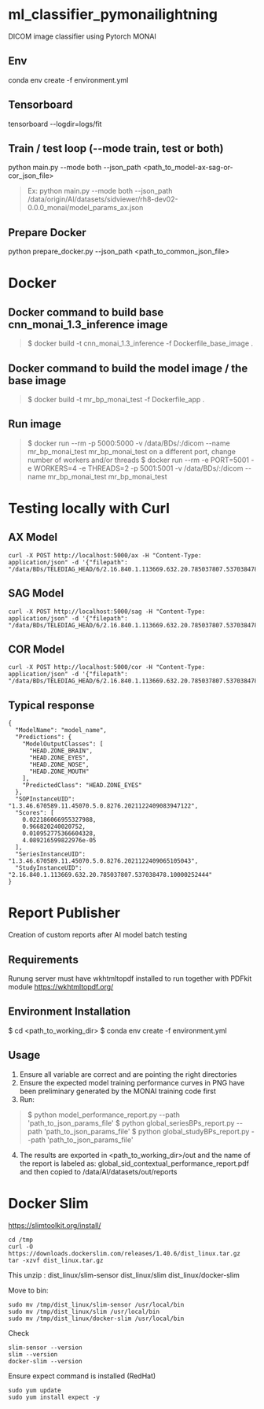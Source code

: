 # ml_classifier_pymonailightning
DICOM image classifier using Pytorch MONAI

## Env
conda env create -f environment.yml

## Tensorboard
tensorboard --logdir=logs/fit

## Train / test loop (--mode train, test or both)
python main.py --mode both --json_path <path_to_model-ax-sag-or-cor_json_file>
> Ex: python main.py --mode both --json_path /data/origin/AI/datasets/sidviewer/rh8-dev02-0.0.0_monai/model_params_ax.json

## Prepare Docker
python prepare_docker.py --json_path <path_to_common_json_file>

# Docker
## Docker command to build base cnn_monai_1.3_inference image
>$ docker build -t cnn_monai_1.3_inference -f Dockerfile_base_image .

## Docker command to build the model image / the base image
>$ docker build -t mr_bp_monai_test -f Dockerfile_app .

## Run image
>$ docker run --rm -p 5000:5000 -v /data/BDs/:/dicom --name mr_bp_monai_test mr_bp_monai_test
on a different port, change number of workers and/or threads
>$ docker run --rm -e PORT=5001 -e WORKERS=4 -e THREADS=2 -p 5001:5001 -v /data/BDs/:/dicom --name mr_bp_monai_test mr_bp_monai_test

# Testing locally with Curl
## AX Model
```
curl -X POST http://localhost:5000/ax -H "Content-Type: application/json" -d '{"filepath": "/data/BDs/TELEDIAG_HEAD/6/2.16.840.1.113669.632.20.785037807.537038478.10000252444/1.3.46.670589.11.45070.5.0.8276.2021122409065105043/1.3.46.670589.11.45070.5.0.8276.2021122409083947122.dcm"}'
```

## SAG Model
```
curl -X POST http://localhost:5000/sag -H "Content-Type: application/json" -d '{"filepath": "/data/BDs/TELEDIAG_HEAD/6/2.16.840.1.113669.632.20.785037807.537038478.10000252601/1.2.840.113619.2.311.259076417166205118018582012424746024474/1.2.840.113619.2.311.322411204475891378704579555514521296708.dcm"}'
```

## COR Model
```
curl -X POST http://localhost:5000/cor -H "Content-Type: application/json" -d '{"filepath": "/data/BDs/TELEDIAG_HEAD/6/2.16.840.1.113669.632.20.785037807.537038478.10000251622/1.3.46.670589.11.45070.5.0.8276.2021122312103627986/1.3.46.670589.11.45070.5.0.8276.2021122312142022035.dcm"}'
```

## Typical response
```
{
  "ModelName": "model_name",
  "Predictions": {
    "ModelOutputClasses": [
      "HEAD.ZONE_BRAIN",
      "HEAD.ZONE_EYES",
      "HEAD.ZONE_NOSE",
      "HEAD.ZONE_MOUTH"
    ],
    "PredictedClass": "HEAD.ZONE_EYES"
  },
  "SOPInstanceUID": "1.3.46.670589.11.45070.5.0.8276.2021122409083947122",
  "Scores": [
    0.022186066955327988,
    0.966820240020752,
    0.010952775366604328,
    4.089216599822976e-05
  ],
  "SeriesInstanceUID": "1.3.46.670589.11.45070.5.0.8276.2021122409065105043",
  "StudyInstanceUID": "2.16.840.1.113669.632.20.785037807.537038478.10000252444"
}
```
# Report Publisher
Creation of custom reports after AI model batch testing

## Requirements
Runung server must have wkhtmltopdf installed to run together with PDFkit module
https://wkhtmltopdf.org/

## Environment Installation
$ cd <path_to_working_dir>
$ conda env create -f environment.yml

## Usage
1) Ensure all variable are correct and are pointing the right directories
2) Ensure the expected model training performance curves in PNG have been preliminary generated by the MONAI training code first
3) Run:
> $ python model_performance_report.py --path 'path_to_json_params_file'
> $ python global_seriesBPs_report.py --path 'path_to_json_params_file'
> $ python global_studyBPs_report.py --path 'path_to_json_params_file'
4) The results are exported in <path_to_working_dir>/out and the name of the report is labeled as:
global_sid_contextual_performance_report.pdf and then copied to /data/AI/datasets/out/reports

# Docker Slim
https://slimtoolkit.org/install/

```
cd /tmp
curl -O https://downloads.dockerslim.com/releases/1.40.6/dist_linux.tar.gz
tar -xzvf dist_linux.tar.gz
```
This unzip :
dist_linux/slim-sensor
dist_linux/slim
dist_linux/docker-slim

Move to bin:
```
sudo mv /tmp/dist_linux/slim-sensor /usr/local/bin
sudo mv /tmp/dist_linux/slim /usr/local/bin
sudo mv /tmp/dist_linux/docker-slim /usr/local/bin
```
Check
```
slim-sensor --version
slim --version
docker-slim --version
```
Ensure expect command is installed (RedHat)
```
sudo yum update
sudo yum install expect -y
```